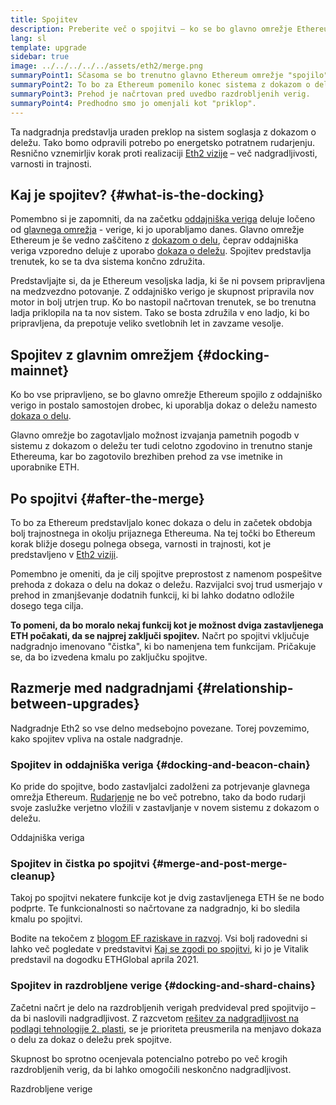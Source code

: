 ```yaml
---
title: Spojitev
description: Preberite več o spojitvi – ko se bo glavno omrežje Ethereum pridružilo sistemu z dokazom o deležu, ki ga bo usklajevala oddajniška veriga.
lang: sl
template: upgrade
sidebar: true
image: ../../../../../assets/eth2/merge.png
summaryPoint1: Sčasoma se bo trenutno glavno Ethereum omrežje "spojilo" s sistemom dokaza o deležu oddajniške verige.
summaryPoint2: To bo za Ethereum pomenilo konec sistema z dokazom o delu in popoln prehod na sistem dokaza o deležu.
summaryPoint3: Prehod je načrtovan pred uvedbo razdrobljenih verig.
summaryPoint4: Predhodno smo jo omenjali kot "priklop".
---
```


<UpgradeStatus date="~Q1/Q2 2022">
  Ta nadgradnja predstavlja uraden preklop na sistem soglasja z dokazom o deležu. Tako bomo odpravili potrebo po energetsko potratnem rudarjenju. Resnično vznemirljiv korak proti realizaciji <a href="/eth2/vision/">Eth2 vizije</a> – več nadgradljivosti, varnosti in trajnosti.
</UpgradeStatus>

## Kaj je spojitev? {#what-is-the-docking}

Pomembno si je zapomniti, da na začetku [oddajniška veriga](/eth2/beacon-chain/) deluje ločeno od [glavnega omrežja](/glossary/#mainnet) - verige, ki jo uporabljamo danes. Glavno omrežje Ethereum je še vedno zaščiteno z [dokazom o delu](/developers/docs/consensus-mechanisms/pow/), čeprav oddajniška veriga vzporedno deluje z uporabo [dokaza o deležu](/developers/docs/consensus-mechanisms/pos/). Spojitev predstavlja trenutek, ko se ta dva sistema končno združita.

Predstavljajte si, da je Ethereum vesoljska ladja, ki še ni povsem pripravljena na medzvezdno potovanje. Z oddajniško verigo je skupnost pripravila nov motor in bolj utrjen trup. Ko bo nastopil načrtovan trenutek, se bo trenutna ladja priklopila na ta nov sistem. Tako se bosta združila v eno ladjo, ki bo pripravljena, da prepotuje veliko svetlobnih let in zavzame vesolje.

## Spojitev z glavnim omrežjem {#docking-mainnet}

Ko bo vse pripravljeno, se bo glavno omrežje Ethereum spojilo z oddajniško verigo in postalo samostojen drobec, ki uporablja dokaz o deležu namesto [dokaza o delu](/developers/docs/consensus-mechanisms/pow/).

Glavno omrežje bo zagotavljalo možnost izvajanja pametnih pogodb v sistemu z dokazom o deležu ter tudi celotno zgodovino in trenutno stanje Ethereuma, kar bo zagotovilo brezhiben prehod za vse imetnike in uporabnike ETH.

## Po spojitvi {#after-the-merge}

To bo za Ethereum predstavljalo konec dokaza o delu in začetek obdobja bolj trajnostnega in okolju prijaznega Ethereuma. Na tej točki bo Ethereum korak bližje dosegu polnega obsega, varnosti in trajnosti, kot je predstavljeno v [Eth2 viziji](/eth2/vision/).

Pomembno je omeniti, da je cilj spojitve preprostost z namenom pospešitve prehoda z dokaza o delu na dokaz o deležu. Razvijalci svoj trud usmerjajo v prehod in zmanjševanje dodatnih funkcij, ki bi lahko dodatno odložile dosego tega cilja.

**To pomeni, da bo moralo nekaj funkcij kot je možnost dviga zastavljenega ETH počakati, da se najprej zaključi spojitev.** Načrt po spojitvi vključuje nadgradnjo imenovano "čistka", ki bo namenjena tem funkcijam. Pričakuje se, da bo izvedena kmalu po zaključku spojitve.

## Razmerje med nadgradnjami {#relationship-between-upgrades}

Nadgradnje Eth2 so vse delno medsebojno povezane. Torej povzemimo, kako spojitev vpliva na ostale nadgradnje.

### Spojitev in oddajniška veriga {#docking-and-beacon-chain}

Ko pride do spojitve, bodo zastavljalci zadolženi za potrjevanje glavnega omrežja Ethereum. [Rudarjenje](/developers/docs/consensus-mechanisms/pow/mining/) ne bo več potrebno, tako da bodo rudarji svoje zaslužke verjetno vložili v zastavljanje v novem sistemu z dokazom o deležu.

<ButtonLink to="/eth2/beacon-chain/">Oddajniška veriga</ButtonLink>

### Spojitev in čistka po spojitvi {#merge-and-post-merge-cleanup}

Takoj po spojitvi nekatere funkcije kot je dvig zastavljenega ETH še ne bodo podprte. Te funkcionalnosti so načrtovane za nadgradnjo, ki bo sledila kmalu po spojitvi.

Bodite na tekočem z [blogom EF raziskave in razvoj](https://blog.ethereum.org/category/research-and-development/). Vsi bolj radovedni si lahko več pogledate v predstavitvi [Kaj se zgodi po spojitvi](https://youtu.be/7ggwLccuN5s?t=101), ki jo je Vitalik predstavil na dogodku ETHGlobal aprila 2021.

### Spojitev in razdrobljene verige {#docking-and-shard-chains}

Začetni načrt je delo na razdrobljenih verigah predvideval pred spojitvijo – da bi naslovili nadgradljivost. Z razcvetom [ rešitev za nadgradljivost na podlagi tehnologije 2. plasti](/developers/docs/scaling/#layer-2-scaling), se je prioriteta preusmerila na menjavo dokaza o delu za dokaz o deležu prek spojitve.

Skupnost bo sprotno ocenjevala potencialno potrebo po več krogih razdrobljenih verig, da bi lahko omogočili neskončno nadgradljivost.

<ButtonLink to="/eth2/shard-chains/">Razdrobljene verige</ButtonLink>
